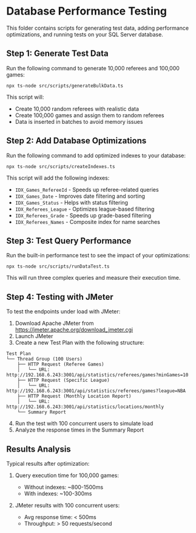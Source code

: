 # Database Performance Testing

This folder contains scripts for generating test data, adding performance optimizations, and running tests on your SQL Server database.

## Step 1: Generate Test Data

Run the following command to generate 10,000 referees and 100,000 games:

```
npx ts-node src/scripts/generateBulkData.ts
```

This script will:
- Create 10,000 random referees with realistic data
- Create 100,000 games and assign them to random referees
- Data is inserted in batches to avoid memory issues

## Step 2: Add Database Optimizations

Run the following command to add optimized indexes to your database:

```
npx ts-node src/scripts/createIndexes.ts
```

This script will add the following indexes:
- `IDX_Games_RefereeId` - Speeds up referee-related queries
- `IDX_Games_Date` - Improves date filtering and sorting
- `IDX_Games_Status` - Helps with status filtering
- `IDX_Referees_League` - Optimizes league-based filtering
- `IDX_Referees_Grade` - Speeds up grade-based filtering
- `IDX_Referees_Names` - Composite index for name searches

## Step 3: Test Query Performance

Run the built-in performance test to see the impact of your optimizations:

```
npx ts-node src/scripts/runDataTest.ts
```

This will run three complex queries and measure their execution time.

## Step 4: Testing with JMeter

To test the endpoints under load with JMeter:

1. Download Apache JMeter from https://jmeter.apache.org/download_jmeter.cgi
2. Launch JMeter
3. Create a new Test Plan with the following structure:

```
Test Plan
└── Thread Group (100 Users)
    ├── HTTP Request (Referee Games)
    │   └── URL: http://192.168.6.243:3001/api/statistics/referees/games?minGames=10
    ├── HTTP Request (Specific League)
    │   └── URL: http://192.168.6.243:3001/api/statistics/referees/games?league=NBA
    ├── HTTP Request (Monthly Location Report)
    │   └── URL: http://192.168.6.243:3001/api/statistics/locations/monthly
    └── Summary Report
```

4. Run the test with 100 concurrent users to simulate load
5. Analyze the response times in the Summary Report

## Results Analysis

Typical results after optimization:

1. Query execution time for 100,000 games:
   - Without indexes: ~800-1500ms
   - With indexes: ~100-300ms

2. JMeter results with 100 concurrent users:
   - Avg response time: < 500ms
   - Throughput: > 50 requests/second 